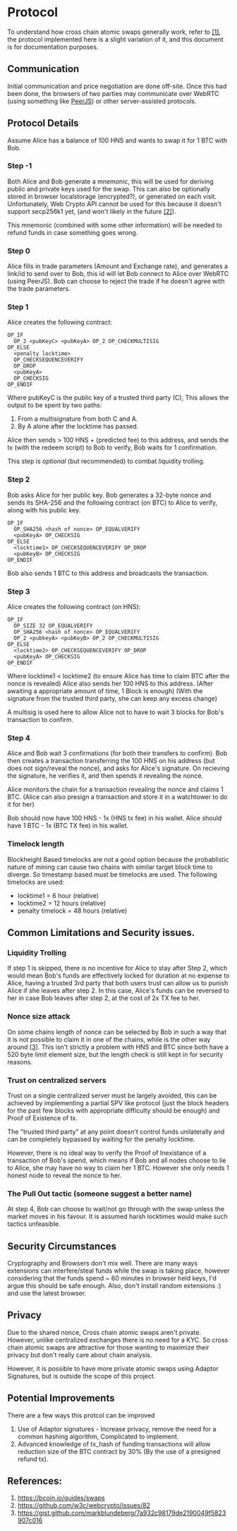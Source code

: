 # Protocol

To understand how cross chain atomic swaps generally work, refer to [[1]](#ref), the protocol implemented here is a slight variation of it, and this document is for documentation purposes.


## Communication
Initial communication and price negotiation are done off-site. Once this had been done, the browsers of two parties may communicate over WebRTC (using something like [PeerJS](https://peerjs.com/)) or other server-assisted protocols.

## Protocol Details
Assume Alice has a balance of 100 HNS and wants to swap it for 1 BTC with Bob.

### Step -1
Both Alice and Bob generate a mnemonic, this will be used for deriving public and private keys used for the swap. This can also be optionally stored in browser localstorage (encrypted?), or generated on each visit. Unfortunately, Web Crypto API cannot be used for this because it doesn't support secp256k1 yet, (and won't likely in the future  [[2]](#ref)).

This mnemonic (combined with some other information) will be needed to refund funds in case something goes wrong.

### Step 0
Alice fills in trade parameters (Amount and Exchange rate), and generates a link/id to send over to Bob, this id will let Bob connect to Alice over WebRTC (using PeerJS). Bob can choose to reject the trade if he doesn't agree with the trade parameters.

### Step 1
Alice creates the following contract:
```
OP_IF
  OP_2 <pubKeyC> <pubKeyA> OP_2 OP_CHECKMULTISIG
OP_ELSE
  <penalty locktime>
  OP_CHECKSEQUENCEVERIFY
  OP_DROP
  <pubKeyA>
  OP_CHECKSIG
OP_ENDIF
```
Where pubKeyC is the public key of a trusted third party (C),
This allows the output to be spent by two paths:
1. From a multisignature from both C and A.
2. By A alone after the locktime has passed.

Alice then sends > 100 HNS + (predicted fee) to this address, and sends the tx (with the redeem script) to Bob to verify, Bob waits for 1 confirmation.

This step is *optional* (but recommended) to combat liquidity trolling.

### Step 2
Bob asks Alice for her public key.
Bob generates a 32-byte nonce and sends its SHA-256 and the following contract (on BTC) to Alice to verify, along with his public key.
```
OP_IF
  OP_SHA256 <hash of nonce> OP_EQUALVERIFY
  <pubKeyA> OP_CHECKSIG
OP_ELSE
  <locktime1> OP_CHECKSEQUENCEVERIFY OP_DROP
  <pubKeyB> OP_CHECKSIG
OP_ENDIF
```
Bob also sends 1 BTC to this address and broadcasts the transaction.
### Step 3
Alice creates the following contract (on HNS):
```
OP_IF
  OP_SIZE 32 OP_EQUALVERIFY 
  OP_SHA256 <hash of nonce> OP_EQUALVERIFY
  OP_2 <pubkeyA> <pubKeyB> OP_2 OP_CHECKMULTISIG
OP_ELSE
  <locktime2> OP_CHECKSEQUENCEVERIFY OP_DROP
  <pubKeyA> OP_CHECKSIG
OP_ENDIF
```
Where locktime1 < locktime2 (to ensure Alice has time to claim BTC after the nonce is revealed)
Alice also sends her 100 HNS to this address. (After awaiting a appropriate amount of time, 1 Block is enough) (With the signature from the trusted third party, she can keep any excess change)

A multisig is used here to allow Alice not to have to wait 3 blocks for Bob's transaction to confirm.
### Step 4
Alice and Bob wait 3 confirmations (for both their transfers to confirm). Bob then creates a transaction transferring the 100 HNS on his address (but does not sign/reveal the nonce), and asks for Alice's signature. On recieving the signature, he verifies it, and then spends it revealing the nonce.

Alice monitors the chain for a transaction revealing the nonce and claims 1 BTC.
(Alice can also presign a transaction and store it in a watchtower to do it for her)

Bob should now have 100 HNS - 1x (HNS tx fee) in his wallet.
Alice should have  1 BTC - 1x (BTC TX fee) in his wallet.

### Timelock length
Blockheight Based timelocks are not a good option because the probablistic nature of mining can cause two chains with similar target block time to diverge.
So timestamp based must be timelocks are used.
The following timelocks are used:

- locktime1 = 6 hour (relative) 
- locktime2 = 12 hours (relative)
- penalty timelock = 48 hours (relative)
 
## Common Limitations and Security issues.

### Liquidity Trolling

If step 1 is skipped, there is no incentive for Alice to stay after Step 2, which would mean Bob's funds are effectively locked for <locktime> duration at no expense to Alice, having a trusted 3rd party that both users trust can allow us to punish Alice if she leaves after step 2.
In this case, Alice's funds can be reversed to her in case Bob leaves after step 2, at the cost of 2x TX fee to her.

### Nonce size attack
On some chains length of nonce can be selected by Bob in such a way that it is not possible to claim it in one of the chains, while is the other way around [[3]](#ref). This isn't strictly a problem with HNS and BTC since both have a 520 byte limit element size, but the length check is still kept in for security reasons.

### Trust on centralized servers
Trust on a single centralized server must be largely avoided, this can be achieved by implementing a partial SPV like protocol (just the block headers for the past few blocks with appropriate difficulty should be enough) and Proof of Existence of tx. 

The "trusted third party" at any point doesn't control funds unilaterally and can be completely bypassed by waiting for the penalty locktime.

However, there is no ideal way to verify the Proof of Inexistance of a transaction of Bob's spend, which means if Bob and all nodes choose to lie to Alice, she may have no way to claim her 1 BTC. However she only needs 1 honest node to reveal the nonce to her.

### The Pull Out tactic (someone suggest a better name)
At step 4, Bob can choose to wait/not go through with the swap unless the market moves in his favour. It is assumed harsh locktimes would make such tactics unfeasible.

## Security Circumstances
Cryptography and Browsers don't mix well. There are many ways extensions can interfere/steal funds while the swap is taking place, however considering that the funds spend ~ 60 minutes in browser held keys, I'd argue this should be safe enough. Also, don't install random extensions :) and use the latest browser.

## Privacy
Due to the shared nonce, Cross chain atomic swaps aren't private. However, unlike centralized exchanges there is no need for a KYC. So cross chain atomic swaps are attractive for those wanting to maximize their privacy but don't really care about chain analysis.

However, it is possible to have more private atomic swaps using Adaptor Signatures, but is outside the scope of this project.

## Potential Improvements
There are a few ways this protcol can be improved 
1. Use of Adaptor signatures - Increase privacy, remove the need for a common hashing algorithm, Complicated to implement.
2. Advanced knowledge of tx_hash of funding transactions will allow reduction size of the BTC contract by 30% (By the use of a presigned refund tx). 

## References:
<a id="ref"></a> 

1. https://bcoin.io/guides/swaps
2. https://github.com/w3c/webcrypto/issues/82
3. https://gist.github.com/markblundeberg/7a932c98179de2190049f5823907c016
